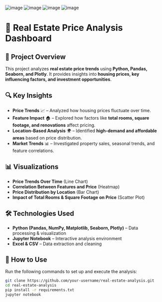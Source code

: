 ![image](https://github.com/user-attachments/assets/ece58c63-d0e3-493a-a6b8-db0dbe9e0996)
![image](https://github.com/user-attachments/assets/01c11a58-05ea-431c-b679-93ebe5a4f7da)
![image](https://github.com/user-attachments/assets/aa9d7bc3-70ed-48a6-a18c-7a396c6600cf)
![image](https://github.com/user-attachments/assets/09833314-d842-4935-ba20-5efc9f6e1d24)
# 🏡 Real Estate Price Analysis Dashboard

## 📌 Project Overview
This project analyzes **real estate price trends** using **Python, Pandas, Seaborn, and Plotly**. It provides insights into **housing prices, key influencing factors, and investment opportunities**.

## 🔍 Key Insights
- **Price Trends** 📈 – Analyzed how housing prices fluctuate over time.  
- **Feature Impact** 🏠 – Explored how factors like **total rooms, square footage, and renovations** affect pricing.  
- **Location-Based Analysis** 🌍 – Identified **high-demand and affordable areas** based on price distribution.  
- **Market Trends** 📊 – Investigated property sales, seasonal trends, and feature correlations.  

## 📊 Visualizations
- **Price Trends Over Time** (Line Chart)  
- **Correlation Between Features and Price** (Heatmap)  
- **Price Distribution by Location** (Bar Chart)  
- **Impact of Total Rooms & Square Footage on Price** (Scatter Plot)  

## 🛠️ Technologies Used
- **Python (Pandas, NumPy, Matplotlib, Seaborn, Plotly)** – Data processing & visualization  
- **Jupyter Notebook** – Interactive analysis environment  
- **Excel & CSV** – Data extraction and cleaning  

## 📂 How to Use
Run the following commands to set up and execute the analysis:

```sh
git clone https://github.com/your-username/real-estate-analysis.git
cd real-estate-analysis
pip install -r requirements.txt
jupyter notebook

